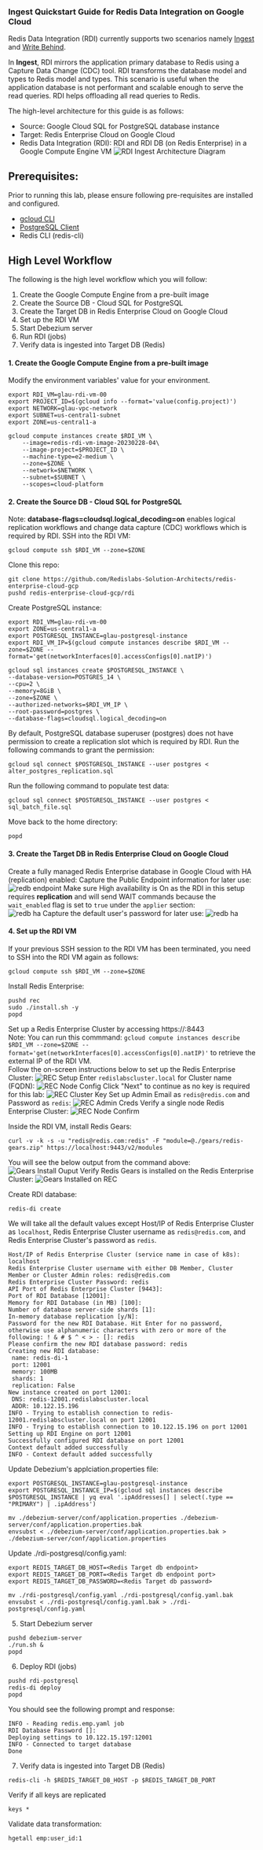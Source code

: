 ###  Ingest Quickstart Guide for Redis Data Integration on Google Cloud

Redis Data Integration (RDI) currently supports two scenarios namely [Ingest](https://redis-data-integration.docs.dev.redislabs.com/ingest-qsg.html) and [Write Behind](https://redis-data-integration.docs.dev.redislabs.com/write-behind-qsg.html). 

In **Ingest**, RDI mirrors the application primary database to Redis using a Capture Data Change (CDC) tool. RDI transforms the database model and types to Redis model and types. This scenario is useful when the application database is not performant and scalable enough to serve the read queries. RDI helps offloading all read queries to Redis.

The high-level architecture for this guide is as follows:
* Source: Google Cloud SQL for PostgreSQL database instance
* Target: Redis Enterprise Cloud on Google Cloud
* Redis Data Integration (RDI): RDI and RDI DB (on Redis Enterprise) in a Google Compute Engine VM
![RDI Ingest Architecture Diagram](./img/RDI_Ingest_Arch_Diagram.png)

## Prerequisites:
Prior to running this lab, please ensure following pre-requisites are installed and configured.
- [gcloud CLI](https://cloud.google.com/sdk/docs/install)
- [PostgreSQL Client](https://www.timescale.com/blog/how-to-install-psql-on-mac-ubuntu-debian-windows/)
- Redis CLI (redis-cli)

## High Level Workflow
The following is the high level workflow which you will follow:
1. Create the Google Compute Engine from a pre-built image
2. Create the Source DB - Cloud SQL for PostgreSQL
3. Create the Target DB in Redis Enterprise Cloud on Google Cloud
4. Set up the RDI VM
5. Start Debezium server
6. Run RDI (jobs)
7. Verify data is ingested into Target DB (Redis)


#### 1. Create the Google Compute Engine from a pre-built image
Modify the environment variables' value for your environment.
```
export RDI_VM=glau-rdi-vm-00
export PROJECT_ID=$(gcloud info --format='value(config.project)')
export NETWORK=glau-vpc-network
export SUBNET=us-central1-subnet
export ZONE=us-central1-a

gcloud compute instances create $RDI_VM \
    --image=redis-rdi-vm-image-20230228-04\
    --image-project=$PROJECT_ID \
    --machine-type=e2-medium \
    --zone=$ZONE \
    --network=$NETWORK \
    --subnet=$SUBNET \
    --scopes=cloud-platform 
```

#### 2. Create the Source DB - Cloud SQL for PostgreSQL
Note: **database-flags=cloudsql.logical_decoding=on** enables logical replication workflows and change data capture (CDC) workflows which is required by RDI.
SSH into the RDI VM:
```
gcloud compute ssh $RDI_VM --zone=$ZONE
```
Clone this repo:
```
git clone https://github.com/Redislabs-Solution-Architects/redis-enterprise-cloud-gcp
pushd redis-enterprise-cloud-gcp/rdi
```
Create PostgreSQL instance:
```
export RDI_VM=glau-rdi-vm-00
export ZONE=us-central1-a
export POSTGRESQL_INSTANCE=glau-postgresql-instance
export RDI_VM_IP=$(gcloud compute instances describe $RDI_VM --zone=$ZONE --format='get(networkInterfaces[0].accessConfigs[0].natIP)')

gcloud sql instances create $POSTGRESQL_INSTANCE \
--database-version=POSTGRES_14 \
--cpu=2 \
--memory=8GiB \
--zone=$ZONE \
--authorized-networks=$RDI_VM_IP \
--root-password=postgres \
--database-flags=cloudsql.logical_decoding=on
```
    
By default, PostgreSQL database superuser (postgres) does not have permission to create a replication slot which is required by RDI.  Run the following commands to grant the permission:  
```
gcloud sql connect $POSTGRESQL_INSTANCE --user postgres < alter_postgres_replication.sql
```
Run the following command to populate test data:
```
gcloud sql connect $POSTGRESQL_INSTANCE --user postgres < sql_batch_file.sql
```
Move back to the home directory:
```
popd
```

#### 3. Create the Target DB in Redis Enterprise Cloud on Google Cloud
Create a fully managed Redis Enterprise database in Google Cloud with HA (replication) enabled:
Capture the Public Endpoint information for later use:
![redb endpoint](./img/redb-endpoint.png)
Make sure High availability is On as the RDI in this setup requires **replication** and will send WAIT commands because the `wait_enabled` flag is set to `true` under the `applier` section:   
![redb ha](./img/redb-ha.png)
Capture the default user's password for later use:
![redb ha](./img/redb-password.png)


#### 4. Set up the RDI VM
If your previous SSH session to the RDI VM has been terminated, you need to SSH into the RDI VM again as follows:
```
gcloud compute ssh $RDI_VM --zone=$ZONE
```
Install Redis Enterprise:
```
pushd rec
sudo ./install.sh -y
popd
```
   
Set up a Redis Enterprise Cluster by accessing https://<External IP of RDI_VM>:8443    
Note: You can run this commmand: `gcloud compute instances describe $RDI_VM --zone=$ZONE --format='get(networkInterfaces[0].accessConfigs[0].natIP)'` to retrieve the external IP of the RDI VM.   
Follow the on-screen instructions below to set up the Redis Enterprise Cluster:
![REC Setup](./img/rec-setup.png)
Enter `redislabscluster.local` for Cluster name (FQDN):
![REC Node Config](./img/rec-node-config.png)
Click "Next" to continue as no key is required for this lab:
![REC Cluster Key](./img/rec-cluster-key.png)
Set up Admin Email as `redis@redis.com` and Password as `redis`:
![REC Admin Creds](./img/rec-set-admin-creds.png)
Verify a single node Redis Enterprise Cluster:
![REC Node Confirm](./img/rec-node-confirm.png)

   
Inside the RDI VM, install Redis Gears:
```
curl -v -k -s -u "redis@redis.com:redis" -F "module=@./gears/redis-gears.zip" https://localhost:9443/v2/modules
```
You will see the below output from the command above:
![Gears Install Ouput](./img/gears-installed.png)
Verify Redis Gears is installed on the Redis Enterprise Cluster:
![Gears Installed on REC](./img/cm-gears-installed.png)

   
Create RDI database:
```
redis-di create
```
We will take all the default values except Host/IP of Redis Enterprise Cluster as `localhost`, Redis Enterprise Cluster username as `redis@redis.com`, and Redis Enterprise Cluster's password as `redis`.
```
Host/IP of Redis Enterprise Cluster (service name in case of k8s): localhost
Redis Enterprise Cluster username with either DB Member, Cluster Member or Cluster Admin roles: redis@redis.com
Redis Enterprise Cluster Password: redis 
API Port of Redis Enterprise Cluster [9443]: 
Port of RDI Database [12001]: 
Memory for RDI Database (in MB) [100]: 
Number of database server-side shards [1]: 
In-memory database replication [y/N]: 
Password for the new RDI Database. Hit Enter for no password, otherwise use alphanumeric characters with zero or more of the following: ! & # $ ^ < > - []: redis
Please confirm the new RDI database password: redis
Creating new RDI database:
 name: redis-di-1
 port: 12001
 memory: 100MB
 shards: 1
 replication: False
New instance created on port 12001:
 DNS: redis-12001.redislabscluster.local
 ADDR: 10.122.15.196
INFO - Trying to establish connection to redis-12001.redislabscluster.local on port 12001
INFO - Trying to establish connection to 10.122.15.196 on port 12001
Setting up RDI Engine on port 12001
Successfully configured RDI database on port 12001
Context default added successfully
INFO - Context default added successfully
```   

Update Debezium's applciation.properties file:
```
export POSTGRESQL_INSTANCE=glau-postgresql-instance
export POSTGRESQL_INSTANCE_IP=$(gcloud sql instances describe $POSTGRESQL_INSTANCE | yq eval '.ipAddresses[] | select(.type == "PRIMARY") | .ipAddress')

mv ./debezium-server/conf/application.properties ./debezium-server/conf/application.properties.bak
envsubst < ./debezium-server/conf/application.properties.bak > ./debezium-server/conf/application.properties
```
   
Update ./rdi-postgresql/config.yaml:
```
export REDIS_TARGET_DB_HOST=<Redis Target db endpoint>
export REDIS_TARGET_DB_PORT=<Redis Target db endpoint port>
export REDIS_TARGET_DB_PASSWORD=<Redis Target db password>

mv ./rdi-postgresql/config.yaml ./rdi-postgresql/config.yaml.bak
envsubst < ./rdi-postgresql/config.yaml.bak > ./rdi-postgresql/config.yaml
```

5. Start Debezium server
```
pushd debezium-server
./run.sh &
popd
```

6. Deploy RDI (jobs)
```
pushd rdi-postgresql
redis-di deploy
popd
```
You should see the following prompt and response:
```
INFO - Reading redis.emp.yaml job
RDI Database Password []: 
Deploying settings to 10.122.15.197:12001
INFO - Connected to target database
Done
```

7. Verify data is ingested into Target DB (Redis)
```
redis-cli -h $REDIS_TARGET_DB_HOST -p $REDIS_TARGET_DB_PORT
```
Verify if all keys are replicated
```
keys *
```
Validate data transformation:
```
hgetall emp:user_id:1
```

